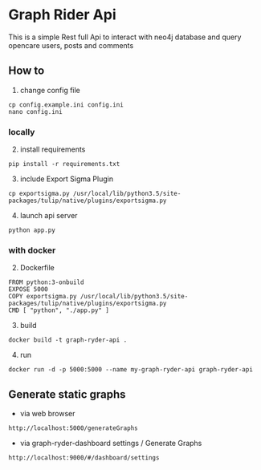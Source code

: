 # Graph Rider Api
This is a simple Rest full Api to interact with neo4j database and query opencare users, posts and comments

## How to
1. change config file
```
cp config.example.ini config.ini
nano config.ini
```

### locally
2. install requirements
```
pip install -r requirements.txt
```
3. include Export Sigma Plugin
```
cp exportsigma.py /usr/local/lib/python3.5/site-packages/tulip/native/plugins/exportsigma.py
```
4. launch api server
```
python app.py
```

### with docker
2. Dockerfile
```
FROM python:3-onbuild
EXPOSE 5000
COPY exportsigma.py /usr/local/lib/python3.5/site-packages/tulip/native/plugins/exportsigma.py
CMD [ "python", "./app.py" ]
```
3. build
```
docker build -t graph-ryder-api .
```
4. run
```
docker run -d -p 5000:5000 --name my-graph-ryder-api graph-ryder-api
```

## Generate static graphs
- via web browser
```
http://localhost:5000/generateGraphs
```
- via graph-ryder-dashboard settings / Generate Graphs
```
http://localhost:9000/#/dashboard/settings
```
